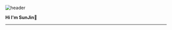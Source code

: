 ![header](https://capsule-render.vercel.app/api?type=waving&color=auto&height=300&section=header&text=badajinsee&fontSize=90&animation=fadeIn&fontAlignY=38&0any%20Repo%20like%20me!&desc)


**Hi I'm SunJin💖**



---





















